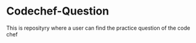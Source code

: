 # Codechef-Question
This is reposityry where a user can find the practice question of the code chef 
